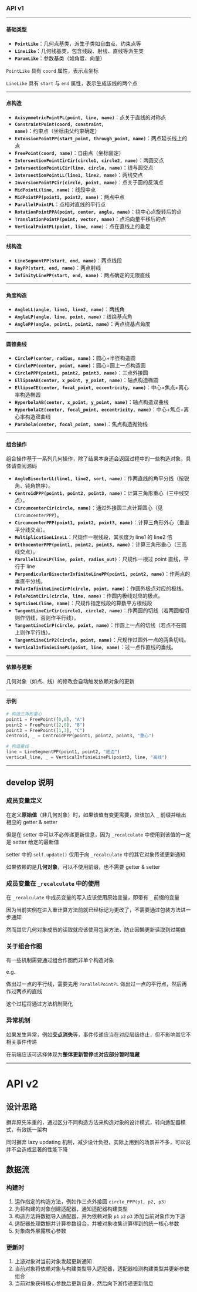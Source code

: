### API v1

---

#### **基础类型**
- **`PointLike`**：几何点基类，派生子类如自由点、约束点等
- **`LineLike`**：几何线基类，包含线段、射线、直线等派生类
- **`ParamLike`**：参数基类（如角度、向量）

`PointLike` 具有 `coord` 属性，表示点坐标

`LineLike` 具有 `start` 与 `end` 属性，表示生成该线的两个点

---

#### **点构造**
- **`AxisymmetricPointPL(point, line, name)`**：点关于直线的对称点
- **`ConstraintPoint(coord, constraint, name)`**：约束点（坐标由父约束确定）
- **`ExtensionPointPP(start_point, through_point, name)`**：两点延长线上的点
- **`FreePoint(coord, name)`**：自由点（坐标固定）
- **`IntersectionPointCirCir(circle1, circle2, name)`**：两圆交点
- **`IntersectionPointLCir(line, circle, name)`**：线与圆交点
- **`IntersectionPointLL(line1, line2, name)`**：两线交点
- **`InversionPointPCir(circle, point, name)`**：点关于圆的反演点
- **`MidPointL(line, name)`**：线段中点
- **`MidPointPP(point1, point2, name)`**：两点中点
- **`ParallelPointPL`**：点相对直线的平行点
- **`RotationPointPPA(point, center, angle, name)`**：绕中心点旋转后的点
- **`TranslationPointP(point, vector, name)`**：点沿向量平移后的点
- **`VerticalPointPL(point, line, name)`**：点在直线上的垂足

---

#### **线构造**
- **`LineSegmentPP(start, end, name)`**：两点线段
- **`RayPP(start, end, name)`**：两点射线
- **`InfinityLinePP(start, end, name)`**：两点确定的无限直线

---

#### **角度构造**
- **`AngleLL(angle, line1, line2, name)`**：两线角
- **`AngleLP(angle, line, point, name)`**：线绕基点角
- **`AnglePP(angle, point1, point2, name)`**：两点绕基点角度

---

#### **圆锥曲线**
- **`CircleP(center, radius, name)`**：圆心+半径构造圆
- **`CirclePP(center, point, name)`**：圆心+圆上一点构造圆
- **`CirclePPP(point1, point2, point3, name)`**：三点外接圆
- **`EllipseAB(center, x_point, y_point, name)`**：轴点构造椭圆
- **`EllipseCE(center, focal_point, eccentricity, name)`**：中心+焦点+离心率构造椭圆
- **`HyperbolaAB(center, x_point, y_point, name)`**：轴点构造双曲线
- **`HyperbolaCE(center, focal_point, eccentricity, name)`**：中心+焦点+离心率构造双曲线
- **`Parabola(center, focal_point, name)`**：焦点构造抛物线

---

#### **组合操作**

组合操作基于一系列几何操作，除了结果本身还会返回过程中的一些构造对象，具体请查阅源码

- **`AngleBisectorLL(line1, line2, sort, name)`**：作两直线的角平分线（按锐角、钝角排序）。
- **`CentroidPPP(point1, point2, point3, name)`**：计算三角形重心（三中线交点）。
- **`CircumcenterCir(circle, name)`**：通过外接圆三点计算圆心（见 `CircumcenterPPP`）。
- **`CircumcenterPPP(point1, point2, point3, name)`**：计算三角形外心（垂直平分线交点）。
- **`MultiplicationLineLL`**：尺规作一根线段，其长度为 line1 的 line2 倍
- **`OrthocenterPPP(point1, point2, point3, name)`**：计算三角形垂心（三高线交点）。
- **`ParallelLineLP(line, point, radius_out)`**：尺规作一根过 point 直线，平行于 line
- **`PerpendicularBisectorInfiniteLinePP(point1, point2, name)`**：作两点的垂直平分线。
- **`PolarInfiniteLineCirP(circle, point, name)`**：作圆外极点对应的极线。
- **`PolePointCirL(circle, line, name)`**：作圆内极线对应的极点。
- **`SqrtLineL(line, name)`**：尺规作指定线段的算数平方根线段
- **`TangentLineCirCir(circle1, circle2, name)`**：作两圆的切线（若两圆相切则作切线，否则作平行线）。
- **`TangentLineCirP(circle, point, name)`**：作圆上一点的切线（若点不在圆上则作平行线）。
- **`TangentLineCirP2(circle, point, name)`**：尺规作过圆外一点的两条切线。
- **`VerticalInfinieLinePL(point, line, name)`**：过一点作直线的垂线。

---

#### **依赖与更新**

几何对象（如点、线）的修改会自动触发依赖对象的更新

---

#### **示例**
```python
# 构造三角形重心
point1 = FreePoint([0,0], "A")
point2 = FreePoint([2,0], "B")
point3 = FreePoint([1,3], "C")
centroid, _ = CentroidPPP(point1, point2, point3, "重心")

# 构造垂线
line = LineSegmentPP(point1, point2, "底边")
vertical_line, _ = VerticalInfinieLinePL(point3, line, "高线")
```

---

## develop 说明

### 成员变量定义

在定义**原始值**（非几何对象）时，如果该值有变更需要，应该加入 `_` 前缀并给出相应的 getter & setter

但是在 setter 中可以不必传递更新信息，因为 `_recalculate` 中使用到该值的一定是 setter 给定的最新值

setter 中的 `self.update()` 仅用于向 `_recalculate` 中的其它对象传递更新通知

如果依赖的是**几何对象**，可以不使用前缀，也不需要 getter & setter

### 成员变量在 `_recalculate` 中的使用

在 `_recalculate` 中成员变量的写入应该使用原始变量，即带有 `_` 前缀的变量

因为当前实例在进入重计算方法前就已经标记为更改了，不需要通过包装方法进一步通知

然而其它几何对象成员的读取就应该使用包装方法，防止因懒更新读取到过期值

### 关于组合作图

有一些机制需要通过组合作图而非单个构造对象

e.g.

做出过一点的平行线，需要先用 `ParallelPointPL` 做出过一点的平行点，然后再作过两点的直线

这个过程将通过方法机制简化

### 异常机制

如果发生异常，例如**交点消失**等，事件传递应当在对应层级终止，但不影响其它不相关事件传递

在前端应该可选择体现为**整体更新暂停**或**对应部分暂时隐藏**

---

# API v2

## 设计思路

摒弃原先笨重的，通过区分不同构造方法来构造对象的设计模式，转向适配器模式，有效统一架构

同时摒弃 lazy updating 机制，减少设计负担，实际上用到的场景并不多，可以说并不会造成显著的性能下降

## 数据流

### 构建时

1. 运作指定的构造方法，例如作三点外接圆 `circle_PPP(p1, p2, p3)` 
2. 为将构建的对象创建适配器，通知适配器构建类型
3. 构造方法将数据导入适配器，并为依赖对象 `p1` `p2` `p3` 添加当前对象作为下游
4. 适配器处理数据并计算参数组合，并被对象收集计算得到的统一核心参数
5. 对象向外暴露核心参数

### 更新时

1. 上游对象对当前对象发起更新通知
2. 当前对象将依赖对象与构建类型导入适配器，适配器检测构建类型并更新参数组合
3. 当前对象获得核心参数后更新自身，然后向下游传递更新信息